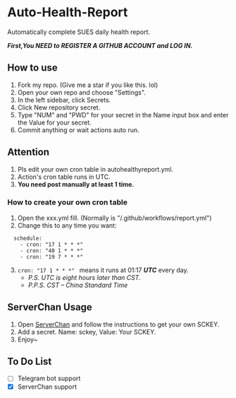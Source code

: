 # Auto-Health-Report
Automatically complete SUES daily health report.

***First,You NEED to REGISTER A GITHUB ACCOUNT and LOG IN.***

## How to use

1. Fork my repo. (Give me a star if you like this. lol)
2. Open your own repo and choose "Settings".
3. In the left sidebar, click Secrets.
4. Click New repository secret.
5. Type "NUM" and "PWD" for your secret in the Name input box and enter the Value for your secret.
6. Commit anything or wait actions auto run.

## Attention

1. Pls edit your own cron table in autohealthyreport.yml.
2. Action's cron table runs in UTC.
3. **You need post manually at least 1 time.**

### How to create your own cron table

1. Open the xxx.yml fill. (Normally is "/.github/workflows/report.yml")
2. Change this to any time you want:
```
  schedule:
    - cron: "17 1 * * *" 
    - cron: "40 1 * * *"  
    - cron: "19 7 * * *"
```
3. `cron: "17 1 * * *" ` means it runs at 01:17 ***UTC*** every day.
   - *P.S. UTC is eight hours later than CST.*
   - *P.P.S. CST – China Standard Time*

## ServerChan Usage

1. Open [ServerChan](http://sc.ftqq.com/) and follow the instructions to get your own SCKEY.
2. Add a secret. Name: sckey, Value: Your SCKEY.
3. Enjoy~

## To Do List

- [ ] Telegram bot support
- [x] ServerChan support
